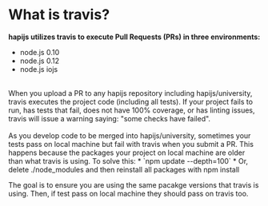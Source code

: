 # What is travis?

<b>hapijs utilizes travis to execute Pull Requests (PRs) in three environments:</b>
* node.js 0.10
* node.js 0.12
* node.js iojs

<br/>
When you upload a PR to any hapijs repository including hapijs/university, travis
executes the project code (including all tests). If your project fails to 
run, has tests that fail, does not have 100% coverage, or has linting issues, travis
will issue a warning saying: "some checks have failed".
<br/>
<br/>
As you develop code to be merged into hapijs/university, sometimes your tests pass 
on local machine but fail with travis when you submit a PR.  This happens because the packages your
project on local machine are older than what travis is using. To solve this:
* `npm update --depth=100`
* Or, delete ./node_modules and then reinstall all packages with npm install

The goal is to ensure you are using the same pacakge versions that travis is using.
Then, if test pass on local machine they should pass on travis too.







